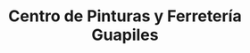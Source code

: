 ---
title: "Centro de Pinturas y Ferretería Guapiles"
url: /guapiles/centro-de-pinturas-y-ferreteria-guapiles/
shop: Eisenwaren
---